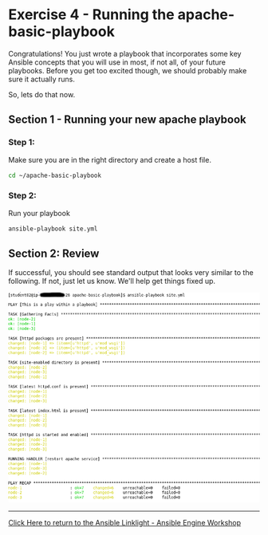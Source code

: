 # Exercise 4 - Running the apache-basic-playbook

Congratulations!  You just wrote a playbook that incorporates some key Ansible concepts that you will use in most, if not all, of your future playbooks.  Before you get too excited though, we should probably make sure it actually runs.

So, lets do that now.

## Section 1 - Running your new apache playbook

### Step 1:
Make sure you are in the right directory and create a host file.

```bash
cd ~/apache-basic-playbook
```

### Step 2:
Run your playbook

```bash
ansible-playbook site.yml
```

## Section 2: Review

If successful, you should see standard output that looks very similar to the following.  If not, just let us know.  We'll help get things fixed up.

![Stdout](stdout_2.png)


---

[Click Here to return to the Ansible Linklight - Ansible Engine Workshop](../README.md)
